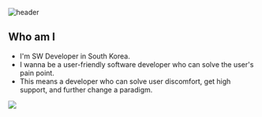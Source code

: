 ![header](https://capsule-render.vercel.app/api?type=wave&color=auto&height=300&section=header&text=console.log(jeilJeong)&fontSize=90)

## Who am I

- I'm SW Developer in South Korea.
- I wanna be a user-friendly software developer who can solve the user's pain point.
- This means a developer who can solve user discomfort, get high support, and further change a paradigm.

<img src="https://img.shields.io/badge/Android-3DDC84?style=flat-square&logo=Android&logoColor=white"/>
